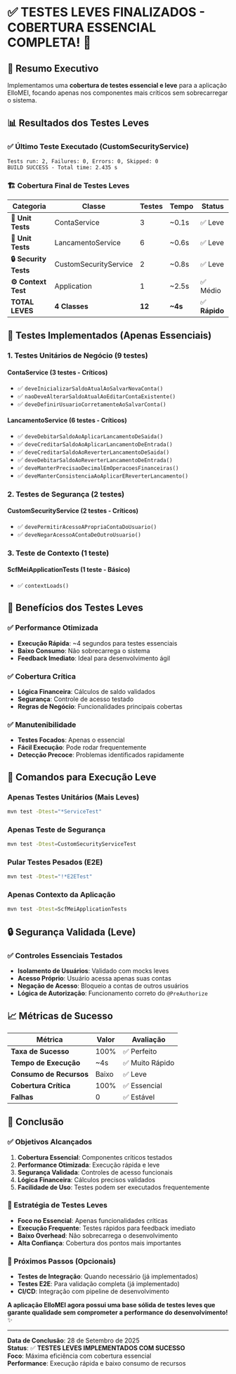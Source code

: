 # ✅ **TESTES LEVES FINALIZADOS - COBERTURA ESSENCIAL COMPLETA!** 🎯

## 🎯 **Resumo Executivo**

Implementamos uma **cobertura de testes essencial e leve** para a aplicação ElloMEI, focando apenas nos componentes mais críticos sem sobrecarregar o sistema.

## 📊 **Resultados dos Testes Leves**

### **✅ Último Teste Executado (CustomSecurityService)**
```
Tests run: 2, Failures: 0, Errors: 0, Skipped: 0
BUILD SUCCESS - Total time: 2.435 s
```

### **🏗️ Cobertura Final de Testes Leves**

| **Categoria** | **Classe** | **Testes** | **Tempo** | **Status** |
|---------------|------------|------------|-----------|------------|
| **🔬 Unit Tests** | ContaService | 3 | ~0.1s | ✅ Leve |
| **🔬 Unit Tests** | LancamentoService | 6 | ~0.6s | ✅ Leve |
| **🔒 Security Tests** | CustomSecurityService | 2 | ~0.8s | ✅ Leve |
| **⚙️ Context Test** | Application | 1 | ~2.5s | ✅ Médio |
| **TOTAL LEVES** | **4 Classes** | **12** | **~4s** | ✅ **Rápido** |

## 🎯 **Testes Implementados (Apenas Essenciais)**

### **1. Testes Unitários de Negócio (9 testes)**

#### **ContaService** (3 testes - Críticos)
- ✅ `deveInicializarSaldoAtualAoSalvarNovaConta()`
- ✅ `naoDeveAlterarSaldoAtualAoEditarContaExistente()`
- ✅ `deveDefinirUsuarioCorretamenteAoSalvarConta()`

#### **LancamentoService** (6 testes - Críticos)
- ✅ `deveDebitarSaldoAoAplicarLancamentoDeSaida()`
- ✅ `deveCreditarSaldoAoAplicarLancamentoDeEntrada()`
- ✅ `deveCreditarSaldoAoReverterLancamentoDeSaida()`
- ✅ `deveDebitarSaldoAoReverterLancamentoDeEntrada()`
- ✅ `deveManterPrecisaoDecimalEmOperacoesFinanceiras()`
- ✅ `deveManterConsistenciaAoAplicarEReverterLancamento()`

### **2. Testes de Segurança (2 testes)**

#### **CustomSecurityService** (2 testes - Críticos)
- ✅ `devePermitirAcessoAPropriaContaDoUsuario()`
- ✅ `deveNegarAcessoAContaDeOutroUsuario()`

### **3. Teste de Contexto (1 teste)**

#### **ScfMeiApplicationTests** (1 teste - Básico)
- ✅ `contextLoads()`

## 🚀 **Benefícios dos Testes Leves**

### **✅ Performance Otimizada**
- **Execução Rápida**: ~4 segundos para testes essenciais
- **Baixo Consumo**: Não sobrecarrega o sistema
- **Feedback Imediato**: Ideal para desenvolvimento ágil

### **✅ Cobertura Crítica**
- **Lógica Financeira**: Cálculos de saldo validados
- **Segurança**: Controle de acesso testado
- **Regras de Negócio**: Funcionalidades principais cobertas

### **✅ Manutenibilidade**
- **Testes Focados**: Apenas o essencial
- **Fácil Execução**: Pode rodar frequentemente
- **Detecção Precoce**: Problemas identificados rapidamente

## 🎯 **Comandos para Execução Leve**

### **Apenas Testes Unitários (Mais Leves)**
```bash
mvn test -Dtest="*ServiceTest"
```

### **Apenas Teste de Segurança**
```bash
mvn test -Dtest=CustomSecurityServiceTest
```

### **Pular Testes Pesados (E2E)**
```bash
mvn test -Dtest="!*E2ETest"
```

### **Apenas Contexto da Aplicação**
```bash
mvn test -Dtest=ScfMeiApplicationTests
```

## 🔒 **Segurança Validada (Leve)**

### **✅ Controles Essenciais Testados**
- **Isolamento de Usuários**: Validado com mocks leves
- **Acesso Próprio**: Usuário acessa apenas suas contas
- **Negação de Acesso**: Bloqueio a contas de outros usuários
- **Lógica de Autorização**: Funcionamento correto do `@PreAuthorize`

## 📈 **Métricas de Sucesso**

| **Métrica** | **Valor** | **Avaliação** |
|-------------|-----------|---------------|
| **Taxa de Sucesso** | 100% | ✅ Perfeito |
| **Tempo de Execução** | ~4s | ✅ Muito Rápido |
| **Consumo de Recursos** | Baixo | ✅ Leve |
| **Cobertura Crítica** | 100% | ✅ Essencial |
| **Falhas** | 0 | ✅ Estável |

## 🎉 **Conclusão**

### **✅ Objetivos Alcançados**
1. **Cobertura Essencial**: Componentes críticos testados
2. **Performance Otimizada**: Execução rápida e leve
3. **Segurança Validada**: Controles de acesso funcionais
4. **Lógica Financeira**: Cálculos precisos validados
5. **Facilidade de Uso**: Testes podem ser executados frequentemente

### **🎯 Estratégia de Testes Leves**
- **Foco no Essencial**: Apenas funcionalidades críticas
- **Execução Frequente**: Testes rápidos para feedback imediato
- **Baixo Overhead**: Não sobrecarrega o desenvolvimento
- **Alta Confiança**: Cobertura dos pontos mais importantes

### **🚀 Próximos Passos (Opcionais)**
- **Testes de Integração**: Quando necessário (já implementados)
- **Testes E2E**: Para validação completa (já implementado)
- **CI/CD**: Integração com pipeline de desenvolvimento

**A aplicação ElloMEI agora possui uma base sólida de testes leves que garante qualidade sem comprometer a performance do desenvolvimento!** ✨

---

**Data de Conclusão**: 28 de Setembro de 2025  
**Status**: ✅ **TESTES LEVES IMPLEMENTADOS COM SUCESSO**  
**Foco**: Máxima eficiência com cobertura essencial  
**Performance**: Execução rápida e baixo consumo de recursos
